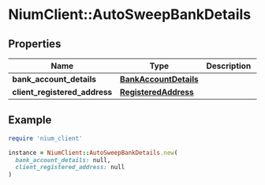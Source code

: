 # NiumClient::AutoSweepBankDetails

## Properties

| Name | Type | Description | Notes |
| ---- | ---- | ----------- | ----- |
| **bank_account_details** | [**BankAccountDetails**](BankAccountDetails.md) |  | [optional] |
| **client_registered_address** | [**RegisteredAddress**](RegisteredAddress.md) |  | [optional] |

## Example

```ruby
require 'nium_client'

instance = NiumClient::AutoSweepBankDetails.new(
  bank_account_details: null,
  client_registered_address: null
)
```

